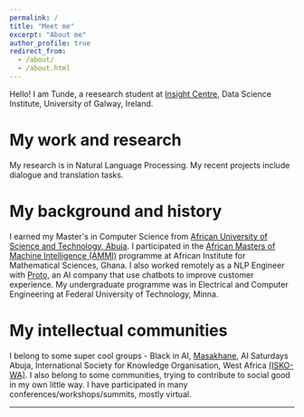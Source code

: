```yaml
---
permalink: /
title: "Meet me"
excerpt: "About me"
author_profile: true
redirect_from: 
  - /about/
  - /about.html
---
```


Hello! I am Tunde, a reesearch student at [Insight Centre](https://www.insight-centre.org/), Data Science Institute, University of Galway, Ireland. 

My work and research
======

My research is in Natural Language Processing. My recent projects include dialogue and translation tasks.


My background and history
======

I earned my Master's in Computer Science from [African University of Science and Technology, Abuja](https://aust.edu.ng). I participated in the [African Masters of Machine Intelligence (AMMI)](https://aimsammi.org) programme at African Institute for Mathematical Sciences, Ghana. I also worked remotely as a NLP Engineer with [Proto](https://www.proto.cx/), an AI company that use chatbots to improve customer experience. My undergraduate programme was in Electrical and Computer Engineering at Federal University of Technology, Minna.

My intellectual communities
======

I belong to some super cool groups - Black in AI, [Masakhane](https://www.masakhane.io/), AI Saturdays Abuja, International Society for Knowledge Organisation, West Africa [(ISKO-WA)](https://www.isko.org/). I also belong to some communities, trying to contribute to social good in my own little way. I have participated in many conferences/workshops/summits, mostly virtual.

------

<!-- News
======

------

**2022**

* **September:** Started PhD programme at [Insight Centre](https://dsi.nuigalway.ie/unlp/unlp-members/), under the supervision of Paul Buitelaar and Mihael Arcan.

* **July:** Facilitated deep learning tutorials as a Teaching Assistant (TA) during [NMA 2022](https://academy.neuromatch.io/courses/nma-2022) by [Neuromatch Academy](https://academy.neuromatch.io/).

* **June:** Got accepted to a PhD programme at the [Insight Centre](https://www.insight-centre.org/) whose host is [Data Science Institute (DSI)](https://dsi.nuigalway.ie/), [University of Galway](https://www.universityofgalway.ie/).

* **May:** Contributed to a project, its paper *"A Few Thousand Translations Go a Long Way! Leveraging Pre-trained Models for African News Translation"* got accepted at NAACL. Click to view [paper](https://arxiv.org/abs/2205.02022) on arxiv.

* **January:** Participated in the [Advanced Language Processing Winter School, ALPS 2022](http://lig-alps.imag.fr/).

**2021**

* **November:** Presented a [position paper](https://conversations2021.files.wordpress.com/2021/11/conversations_2021_positionpaper_14_ajayi.pdf) at the 5th International Workshop on Chatbot Research, [CONVERSATIONS 2021](https://conversations2021.wordpress.com/).

* **October:** My contract with Proto expired. 

* **August:** Presented a paper on speech dataset creation for low-resource languages at [TOKI 2021](https://toki-ng.net/toki2021/). Click to view [paper]((https://toki-ng.net/toki2021/proceedings_2021/Long-Sentence_Speech_Dataset_for_Low_Resource_Language.pdf)) and  [dataset](https://github.com/tunde99/AMMI-2020-SPEECH-COURSE) 

* **July - August:** Facilitated computational neuroscience and deep learning tutorials as a Teaching Assistant (TA) during NMA 2021 by [Neuromatch Academy](https://academy.neuromatch.io/).

* **March:** Submitted my AMMI MSc project report on chit-chat question answering.

**2020**

* **August:** Completed AMMI MSc coursework.

* **May:** Started working with Proto as NLP Engineer.

**2019**

* **September:** Got admitted to the African Masters of Machine Intelligence (AMMI) programme. -->